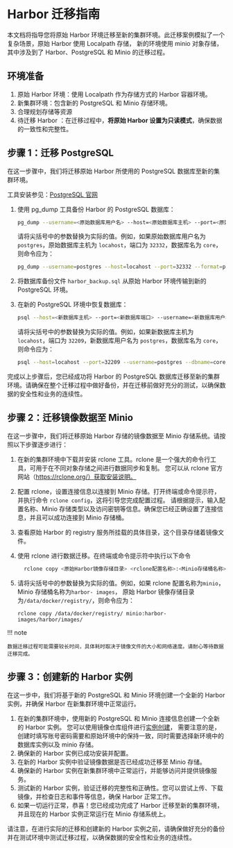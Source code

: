 # Harbor 迁移指南

本文档将指导您将原始 Harbor 环境迁移至新的集群环境。此迁移案例模拟了一个复杂场景，原始 Harbor 使用 Localpath 存储，
新的环境使用 minio 对象存储，其中涉及到了 Harbor、PostgreSQL 和 Minio 的迁移过程。

## 环境准备

1. 原始 Harbor 环境：使用 Localpath 作为存储方式的 Harbor 容器环境。
2. 新集群环境：包含新的 PostgreSQL 和 Minio 存储环境。
3. 合理规划存储等资源
4. 待迁移 Harbor ：在迁移过程中，**将原始 Harbor 设置为只读模式**，确保数据的一致性和完整性。

## 步骤 1：迁移 PostgreSQL

在这一步骤中，我们将迁移原始 Harbor 所使用的 PostgreSQL 数据库至新的集群环境。

工具安装参见：[PostgreSQL 官网](https://www.postgresql.org/download/)

1. 使用 pg_dump 工具备份 Harbor 的 PostgreSQL 数据库：

    ```sh
    pg_dump --username=<原始数据库用户名> --host=<原始数据库主机> --port=<原始数据库端口> --format=plain --file=harbor_backup.sql <数据库名>
    ```

    请将尖括号中的参数替换为实际的值。例如，如果原始数据库用户名为 `postgres`，原始数据库主机为 `locahost`，端口为 `32332`，数据库名为 `core`，则命令应为：

    ```sh
    pg_dump --username=postgres --host=locahost --port=32332 --format=plain --file=harbor_backup.sql core
    ```

2. 将数据库备份文件 `harbor_backup.sql` 从原始 Harbor 环境传输到新的 PostgreSQL 环境。

3. 在新的 PostgreSQL 环境中恢复数据库：

    ```sh
    psql --host=<新数据库主机> --port=<新数据库端口> --username=<新数据库用户名> --dbname=<数据库名> --file=harbor_backup.sql
    ```

    请将尖括号中的参数替换为实际的值。例如，如果新数据库主机为 `locahost`，端口为 `32209`，新数据库用户名为 `postgres`，数据库名为 `core`，则命令应为：

    ```sh
    psql --host=locahost --port=32209 --username=postgres --dbname=core --file=harbor_backup.sql
    ```

完成以上步骤后，您已经成功将 Harbor 的 PostgreSQL 数据库迁移至新的集群环境。请确保在整个迁移过程中做好备份，并在迁移前做好充分的测试，以确保数据的安全性和业务的连续性。

## 步骤 2：迁移镜像数据至 Minio

在这一步骤中，我们将迁移原始 Harbor 存储的镜像数据至 Minio 存储系统。请按照以下步骤逐步进行：

1. 在新的集群环境中下载并安装 rclone 工具。rclone 是一个强大的命令行工具，可用于在不同对象存储之间进行数据同步和复制。
   您可以从 rclone 官方网站（https://rclone.org/）获取安装说明。

2. 配置 rclone，设置连接信息以连接到 Minio 存储。打开终端或命令提示符，并执行命令 `rclone config`，这将引导您完成配置过程。
   请根据提示，输入配置名称、Minio 存储类型以及访问密钥等信息。确保您已经正确设置了连接信息，并且可以成功连接到 Minio 存储桶。

3. 查看原始 Harbor 的 registry 服务所挂载的具体目录，这个目录存储着镜像文件。

4. 使用 rclone 进行数据迁移。在终端或命令提示符中执行以下命令

    ```sh
      rclone copy <原始Harbor镜像存储目录> <rclone配置名称>:<Minio存储桶名称>/harbor/images/
    ```

5. 请将尖括号中的参数替换为实际的值。例如，如果 rclone 配置名称为`minio`，Minio 存储桶名称为`harbor- images`，
   原始 Harbor 镜像存储目录为`/data/docker/registry/`，则命令应为：

    ```
    rclone copy /data/docker/registry/ minio:harbor-images/harbor/images/
    ```

!!! note

    数据迁移过程可能需要较长时间，具体耗时取决于镜像文件的大小和网络速度。请耐心等待数据迁移完成。

## 步骤 3：创建新的 Harbor 实例

在这一步中，我们将基于新的 PostgreSQL 和 Minio 环境创建一个全新的 Harbor 实例，并确保 Harbor 在新集群环境中正常运行。

1. 在新的集群环境中，使用新的 PostgreSQL 和 Minio 连接信息创建一个全新的 Harbor 实例。
   您可以使用镜像仓库组件进行[实例创建](https://docs.daocloud.io/kangaroo/managed/harbor/)，
   需要注意的是，创建时填写账号密码需要和原始环境中的保持一致，同时需要选择新环境中的数据库实例以及 minio 存储。
2. 确保新的 Harbor 实例已成功安装并配置。
3. 在新的 Harbor 实例中验证镜像数据是否已经成功迁移至 Minio 存储。
4. 确保新的 Harbor 实例在新集群环境中正常运行，并能够访问并提供镜像服务。
5. 测试新的 Harbor 实例，验证迁移的完整性和正确性。您可以尝试上传、下载镜像，并检查日志和事件等信息，确保 Harbor 正常工作。
6. 如果一切运行正常，恭喜！您已经成功完成了 Harbor 迁移至新的集群环境，并且现在的 Harbor 实例正常运行在 Minio 存储系统上。

请注意，在进行实际的迁移和创建新的 Harbor 实例之前，请确保做好充分的备份并在测试环境中测试迁移过程，以确保数据的安全性和业务的连续性。
